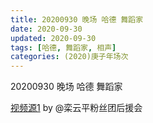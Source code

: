 ```yaml
---
title: 20200930 晚场 哈德 舞蹈家
date: 2020-09-30
updated: 2020-09-30
tags: [哈德, 舞蹈家, 相声]
categories: (2020)庚子年场次
---
```

20200930 晚场 哈德 舞蹈家



[视频源1](https://weibo.com/6574451359/Jn4MAccXC) by @栾云平粉丝团后援会

